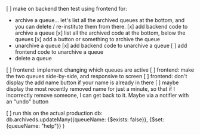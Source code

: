 [ ] make on backend then test using frontend for:

- archive a queue... let's list all the archived queues at the bottom, and you can delete / re-institute them from there.
  [x] add backend code to archive a queue
  [x] list all the archived code at the bottom, below the queues
  [x] add a button or something to archive the queue
- unarchive a queue
  [x] add backend code to unarchive a queue
  [ ] add frontend code to unarchive a queue
- delete a queue

[ ] frontend: implement changing which queues are active
[ ] frontend: make the two queues side-by-side, and responsive to screen
[ ] frontend: don't display the add name button if your name is already in there
[ ] maybe display the most recently removed name for just a minute, so that if I incorrectly remove someone, I can get back to it. Maybe via a notifier with an "undo" button

[ ] run this on the actual production db:
db.archiveds.updateMany({queueName: {$exists: false}}, {$set: {queueName: "help"}} )
